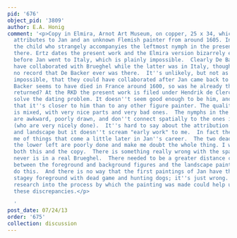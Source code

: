 ```yaml
---
pid: '676'
object_pid: '3809'
author: E.A. Honig
comment: '<p>Copy in Elmira, Arnot Art Museum, on copper, 25 x 34, which Ertz mysteriously
  attributes to Jan and an unknown Flemish painter from around 1605. In the copy,
  the child who strangely accompanyies the leftmost nymph in the present work is not
  there. Ertz dates the present work and the Elmira version bizarrely early, like
  before Jan went to Italy, which is plainly impossible.  Clearly De Backer cannot
  have collaborated with Brueghel while the latter was in Italy, though; there is
  no record that De Backer ever was there.  It''s unlikely, but not as far as I know
  impossible, that they could have collaborated after Jan came back to Antwerp. De
  Backer seems to have died in France around 1600, so was he already there when Jan
  returned? At the RKD the present work is filed under Hendrik de Clerck, which would
  solve the dating problem. It doesn''t seem good enough to be him, and yet I feel
  that it''s closer to him than to any other figure painter. The quality of this work
  is mixed, with very nice parts and very bad ones.  The nymphs in the background
  are awkward, poorly drawn, and don''t connect spatially to the ones in the foreground
  (who are very nicely done).  It''s hard to say about the attribution of the foreground
  and landscape but it doesn''t scream "early work" to me.  In fact the dog reminds
  me of things that come a little later in Jan''s career.  The two dead rabbits at
  the lower left are poorly done and make me doubt the whole thing. I would reject
  both this and the copy.  There is something really wrong with the space, as there
  never is in a real Brueghel.  There needed to be a greater distance constructed
  between the foreground and background figures and the landscape painter failed to
  do this.  And there is no way that the first paintings of Jan have this kind of
  stagey foreground with dead game and hunting dogs; it''s just wrong. Possibly more
  research into the process by which the painting was made could help us to understand
  these discrepancies.</p>

  '
post_date: 07/24/13
order: '675'
collection: discussion
---
```


